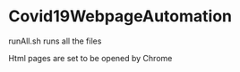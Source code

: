 # Covid19WebpageAutomation

runAll.sh runs all the files

Html pages are set to be opened by Chrome
